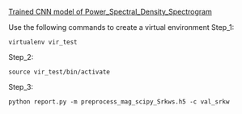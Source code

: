 [Trained CNN model of Power_Spectral_Density_Spectrogram](https://drive.google.com/file/d/1QZxiXt04PdNgEK3XYSs8TqLH0ICcw_P4/view?usp=sharing)
 
 Use the following commands to create a virtual environment
Step_1:
```
virtualenv vir_test
```
Step_2:
```
source vir_test/bin/activate

```
Step_3:
```
python report.py -m preprocess_mag_scipy_Srkws.h5 -c val_srkw
```
